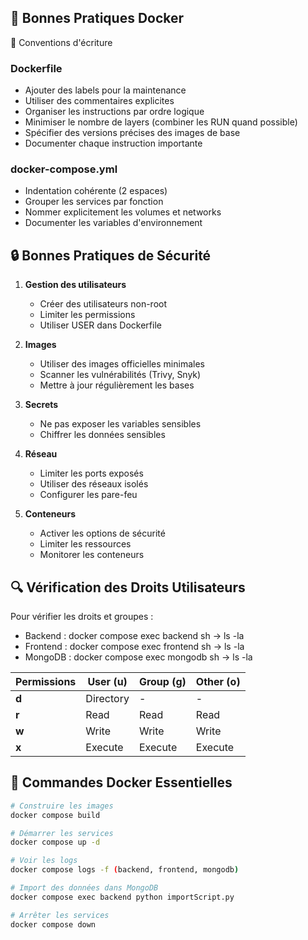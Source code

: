 ## 🐳 Bonnes Pratiques Docker

 📝 Conventions d'écriture

### Dockerfile
- Ajouter des labels pour la maintenance
- Utiliser des commentaires explicites
- Organiser les instructions par ordre logique
- Minimiser le nombre de layers (combiner les RUN quand possible)
- Spécifier des versions précises des images de base
- Documenter chaque instruction importante

### docker-compose.yml
- Indentation cohérente (2 espaces)
- Grouper les services par fonction
- Nommer explicitement les volumes et networks
- Documenter les variables d'environnement

## 🔒 Bonnes Pratiques de Sécurité

1. **Gestion des utilisateurs**
   - Créer des utilisateurs non-root
   - Limiter les permissions
   - Utiliser USER dans Dockerfile

2. **Images**
   - Utiliser des images officielles minimales
   - Scanner les vulnérabilités (Trivy, Snyk)
   - Mettre à jour régulièrement les bases

3. **Secrets**
   - Ne pas exposer les variables sensibles
   - Chiffrer les données sensibles

4. **Réseau**
   - Limiter les ports exposés
   - Utiliser des réseaux isolés
   - Configurer les pare-feu

5. **Conteneurs**
   - Activer les options de sécurité
   - Limiter les ressources
   - Monitorer les conteneurs

## 🔍 Vérification des Droits Utilisateurs

Pour vérifier les droits et groupes :

 - Backend : docker compose exec backend sh -> ls -la
 - Frontend : docker compose exec frontend sh -> ls -la
 - MongoDB : docker compose exec mongodb sh -> ls -la

| Permissions | User (u) | Group (g) | Other (o) |
|-------------|----------|-----------|-----------|
| **d**       | Directory | -         | -         |
| **r**       | Read      | Read      | Read      |
| **w**       | Write     | Write     | Write     |
| **x**       | Execute   | Execute   | Execute   |


 ## 🚀 Commandes Docker Essentielles
```bash
# Construire les images
docker compose build

# Démarrer les services
docker compose up -d

# Voir les logs
docker compose logs -f (backend, frontend, mongodb)

# Import des données dans MongoDB
docker compose exec backend python importScript.py

# Arrêter les services
docker compose down
```